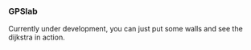 ### GPSlab

Currently under development, you can just put some walls and see the dijkstra in action.